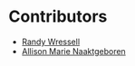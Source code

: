 # Contributors
- [Randy Wressell](https://github.com/randy5235/)
- [Allison Marie Naaktgeboren](https://github.com/anaaktge/)
